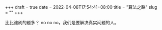 +++ 
draft = true
date = 2022-04-08T17:54:41+08:00
title = "算法之路"
slug = "" 
+++


比比谁刷的题多？ no no no，我们是要解决真实问题的人。

